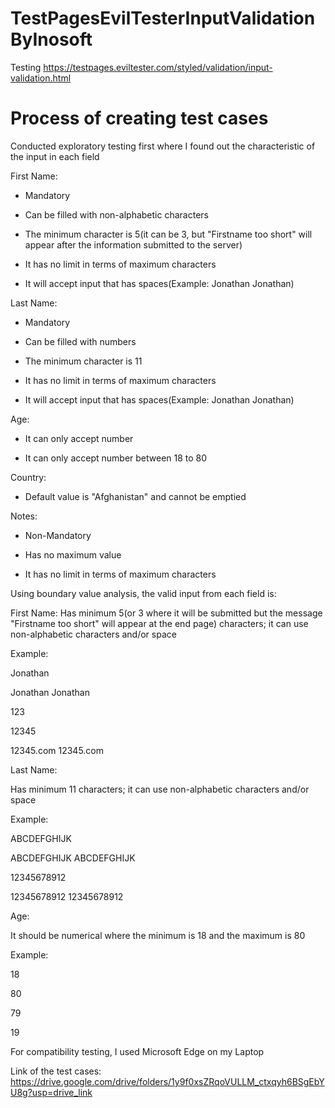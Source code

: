 # TestPagesEvilTesterInputValidationByInosoft

Testing https://testpages.eviltester.com/styled/validation/input-validation.html

# Process of creating test cases
Conducted exploratory testing first where I found out the characteristic of the input in each field

First Name:

- Mandatory

- Can be filled with non-alphabetic characters

- The minimum character is 5(it can be 3, but "Firstname too short" will appear after the information submitted to the server)

- It has no limit in terms of maximum characters

- It will accept input that has spaces(Example: Jonathan Jonathan)

Last Name:

- Mandatory

- Can be filled with numbers

- The minimum character is 11

- It has no limit in terms of maximum characters

- It will accept input that has spaces(Example: Jonathan Jonathan)

Age:

- It can only accept number

- It can only accept number between 18 to 80

Country:

- Default value is  "Afghanistan" and cannot be emptied

Notes:

- Non-Mandatory

- Has no maximum value 

- It has no limit in terms of maximum characters

Using boundary value analysis, the valid input from each field is:

First Name:
Has minimum 5(or 3 where it will be submitted but the message "Firstname too short" will appear at the end page) characters; it can use non-alphabetic characters and/or space

Example:

Jonathan

Jonathan Jonathan

123

12345

12345.com 12345.com

Last Name:

Has minimum 11 characters; it can use non-alphabetic characters and/or space

Example:

ABCDEFGHIJK

ABCDEFGHIJK ABCDEFGHIJK

12345678912

12345678912 12345678912

Age:

It should be numerical where the minimum is 18 and the maximum is 80

Example:

18

80

79

19

For compatibility testing, I used Microsoft Edge on my Laptop

Link of the test cases: https://drive.google.com/drive/folders/1y9f0xsZRqoVULLM_ctxqyh6BSgEbYU8g?usp=drive_link
